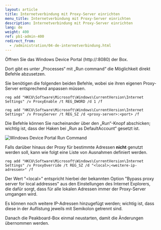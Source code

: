 ```yaml
---
layout: article
title: Internetverbindung mit Proxy-Server einrichten
menu_title: Internetverbindung mit Proxy-Server einrichten
description: Internetverbindung mit Proxy-Server einrichten
lang: de
weight: 400
ref: pb1-admin-400
redirect_from:
  - /administration/04-de-internetverbindung.html
---
```


Öffnen Sie das Windows Device Portal (http://<ip-adresse-peakboard>:8080) der Box.

Dort gibt es unter „Processes“ mit „Run command“ die Möglichkeit direkt Befehle abzusetzen.

Sie benötigen die folgenden beiden Befehle, wobei sie ihren eigenen Proxy-Server entsprechend anpassen müssen.

```
reg add "HKCU\Software\Microsoft\Windows\CurrentVersion\Internet Settings" /v ProxyEnable /t REG_DWORD /d 1 /f
```

```
reg add "HKCU\Software\Microsoft\Windows\CurrentVersion\Internet Settings" /v ProxyServer /t REG_SZ /d <proxy-server>:<port> /f
```

Die Befehle können Sie nacheinander über den „Run“-Knopf abschicken; wichtig ist, dass der Haken bei „Run as DefaultAccount“ gesetzt ist.

![Windows Device Portal Run Command](/assets/images/admin/internet-setup/proxy.png)

Falls darüber hinaus der Proxy für bestimmte Adressen **nicht** genutzt werden soll, kann wie folgt eine Liste von Ausnahmen definiert werden.

```
reg add "HKCU\Software\Microsoft\Windows\CurrentVersion\Internet Settings" /v ProxyOverride /t REG_SZ /d "<local>;<weitere-ip-adressen>" /f
```

Der Wert "\<local\>" entspricht hierbei der bekannten Option "Bypass proxy server for local addresses" aus den Einstellungen des Internet Explorers, die dafür sorgt, dass für alle lokalen Adressen immer der Proxy-Server umgangen wird.

Es können noch weitere IP-Adressen hinzugefügt werden; wichtig ist, dass diese in der Auflistung jeweils mit Semikolon getrennt sind.

Danach die Peakboard-Box einmal neustarten, damit die Änderungen übernommen werden.
